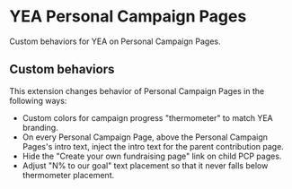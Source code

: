 # YEA Personal Campaign Pages

Custom behaviors for YEA on Personal Campaign Pages.

## Custom behaviors
This extension changes behavior of Personal Campaign Pages in the following ways:

* Custom colors for campaign progress "thermometer" to match YEA branding.
* On every Personal Campaign Page, above the Personal Campaign Pages's intro 
  text, inject the intro text for the parent contribution page.
* Hide the "Create your own fundraising page" link on child PCP pages.
* Adjust "N% to our goal" text placement so that it never falls below thermometer
  placement.
